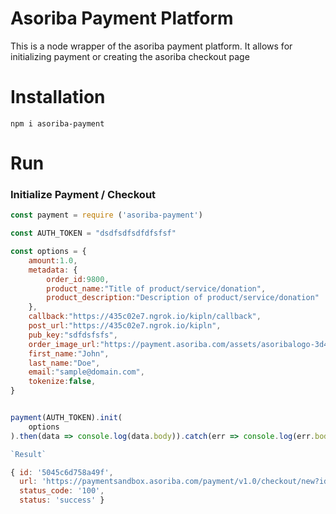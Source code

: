 # Asoriba Payment Platform

This is a node wrapper of the asoriba payment platform. It allows for initializing payment or creating the asoriba checkout page

# Installation

`npm i asoriba-payment`

# Run

### Initialize Payment / Checkout 

``` javascript
const payment = require ('asoriba-payment')

const AUTH_TOKEN = "dsdfsdfsdfdfsfsf"

const options = {
    amount:1.0,
    metadata: {
        order_id:9800,
        product_name:"Title of product/service/donation",
        product_description:"Description of product/service/donation"
    },
    callback:"https://435c02e7.ngrok.io/kipln/callback",
    post_url:"https://435c02e7.ngrok.io/kipln",
    pub_key:"sdfdsfsfs",
    order_image_url:"https://payment.asoriba.com/assets/asoribalogo-3d4540003815aee230ca676138579ed495cfa975270fe2d7e656292c4508d472.png",
    first_name:"John",
    last_name:"Doe",
    email:"sample@domain.com",
    tokenize:false,
}


payment(AUTH_TOKEN).init(
    options
).then(data => console.log(data.body)).catch(err => console.log(err.body))

`Result`

{ id: '5045c6d758a49f',
  url: 'https://paymentsandbox.asoriba.com/payment/v1.0/checkout/new?id=5045c6d758a49f',
  status_code: '100',
  status: 'success' }
```


